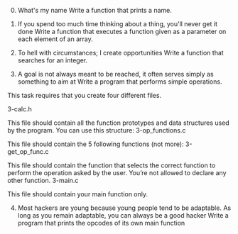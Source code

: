 0. What's my name
Write a function that prints a name.

1. If you spend too much time thinking about a thing, you'll never get it done
Write a function that executes a function given as a parameter on each element of an array.

2. To hell with circumstances; I create opportunities
Write a function that searches for an integer.

3. A goal is not always meant to be reached, it often serves simply as something to aim at
Write a program that performs simple operations.

This task requires that you create four different files.

3-calc.h

This file should contain all the function prototypes and data structures used by the program. You can use this structure:
3-op_functions.c

This file should contain the 5 following functions (not more):
3-get_op_func.c

This file should contain the function that selects the correct function to perform the operation asked by the user. You’re not allowed to declare any other function.
3-main.c

This file should contain your main function only.

4. Most hackers are young because young people tend to be adaptable. As long as you remain adaptable, you can always be a good hacker
Write a program that prints the opcodes of its own main function
